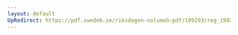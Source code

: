 ```yaml
---
layout: default
UpRedirect: https://pdf.swedeb.se/riksdagen-volumeG-pdf/199293/reg_199293/reg_199293_0087.pdf
---
```

